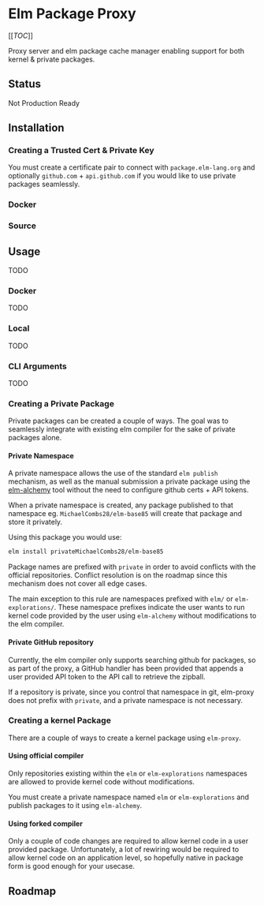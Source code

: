 # Elm Package Proxy

[[_TOC_]]

Proxy server and elm package cache manager enabling support for both
kernel & private packages.

## Status

Not Production Ready

## Installation

### Creating a Trusted Cert & Private Key

You must create a certificate pair to connect with `package.elm-lang.org` and
optionally `github.com` + `api.github.com` if you would like to use private packages
seamlessly.

### Docker

### Source

## Usage

TODO

### Docker

TODO

### Local

TODO

### CLI Arguments

TODO

### Creating a Private Package

Private packages can be created a couple of ways. The goal was to seamlessly integrate with
existing elm compiler for the sake of private packages alone.

#### Private Namespace

A private namespace allows the use of the standard `elm publish` mechanism,
as well as the manual submission a private package using the [elm-alchemy](https://github.com/MichaelCombs28/TBD)
tool without the need to configure github certs + API tokens.

When a private namespace is created, any package published to that namespace eg. `MichaelCombs28/elm-base85` will create that package and store it privately.

Using this package you would use:

```sh
elm install privateMichaelCombs28/elm-base85
```

Package names are prefixed with `private` in order to avoid conflicts with the official repositories.
Conflict resolution is on the roadmap since this mechanism does not cover all edge cases.

The main exception to this rule are namespaces prefixed with `elm/` or `elm-explorations/`.
These namespace prefixes indicate the user wants to run kernel code provided by the user using `elm-alchemy`
without modifications to the elm compiler.

#### Private GitHub repository

Currently, the elm compiler only supports searching github for packages,
so as part of the proxy, a GitHub handler has been provided that appends a user provided API token
to the API call to retrieve the zipball.

If a repository is private, since you control that namespace in git, elm-proxy does not
prefix with `private`, and a private namespace is not necessary.

### Creating a kernel Package

There are a couple of ways to create a kernel package using `elm-proxy`.

#### Using official compiler

Only repositories existing within the `elm` or `elm-explorations` namespaces are allowed to
provide kernel code without modifications.

You must create a private namespace named `elm` or `elm-explorations` and publish
packages to it using `elm-alchemy`.

#### Using forked compiler

Only a couple of code changes are required to allow kernel code in a user provided package.
Unfortunately, a lot of rewiring would be required to allow kernel code on an application
level, so hopefully native in package form is good enough for your usecase.

## Roadmap

